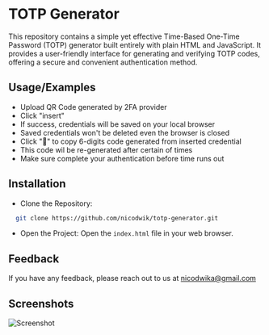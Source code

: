 
# TOTP Generator

This repository contains a simple yet effective Time-Based One-Time Password (TOTP) generator built entirely with plain HTML and JavaScript. It provides a user-friendly interface for generating and verifying TOTP codes, offering a secure and convenient authentication method.

## Usage/Examples

- Upload QR Code generated by 2FA provider
- Click "insert"
- If success, credentials will be saved on your local browser
- Saved credentials won't be deleted even the browser is closed
- Click "📑" to copy 6-digits code generated from inserted credential
- This code wil be re-generated after certain of times
- Make sure complete your authentication before time runs out

## Installation

- Clone the Repository:

```bash
  git clone https://github.com/nicodwik/totp-generator.git
```

- Open the Project: Open the `index.html` file in your web browser.
    
## Feedback

If you have any feedback, please reach out to us at nicodwika@gmail.com


## Screenshots

![Screenshot](https://nicodwik.github.io/totp-generator/screenshot.png)

